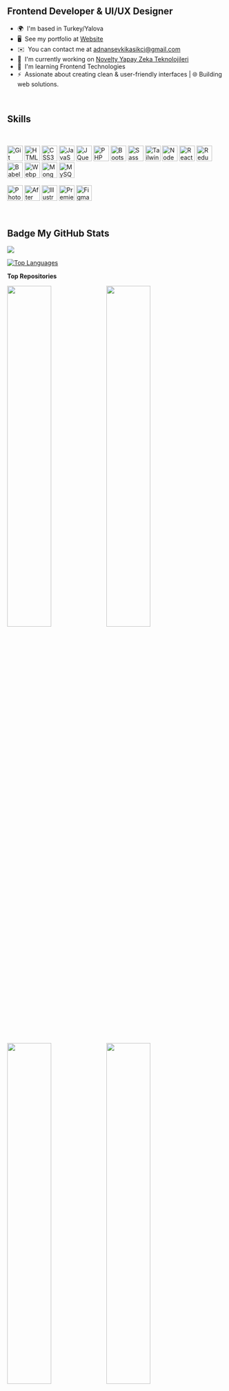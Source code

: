 Frontend Developer & UI/UX Designer
-----------------------------------

*   🌍  I'm based in Turkey/Yalova
*   🖥️  See my portfolio at [Website](http://linktr.ee/adopa)
*   ✉️  You can contact me at [adnansevkikasikci@gmail.com](mailto:adnansevkikasikci@gmail.com)
*   🚀  I'm currently working on [Novelty Yapay Zeka Teknolojileri](http://noveltybilisim.com.tr/)
*   🧠  I'm learning Frontend Technologies
*   ⚡  Assionate about creating clean & user-friendly interfaces | 🌐 Building web solutions.

<br>

Skills
-----------------------------------

<br>

<p align="left">
<a href="https://git-scm.com/" target="_blank" rel="noreferrer"><img src="https://raw.githubusercontent.com/danielcranney/readme-generator/main/public/icons/skills/git-colored.svg" width="36" height="36" alt="Git" /></a>
<a href="https://developer.mozilla.org/en-US/docs/Glossary/HTML5" target="_blank" rel="noreferrer"><img src="https://raw.githubusercontent.com/danielcranney/readme-generator/main/public/icons/skills/html5-colored.svg" width="36" height="36" alt="HTML5" /></a>
<a href="https://www.w3.org/TR/CSS/#css" target="_blank" rel="noreferrer"><img src="https://raw.githubusercontent.com/danielcranney/readme-generator/main/public/icons/skills/css3-colored.svg" width="36" height="36" alt="CSS3" /></a>
<a href="https://developer.mozilla.org/en-US/docs/Web/JavaScript" target="_blank" rel="noreferrer"><img src="https://raw.githubusercontent.com/danielcranney/readme-generator/main/public/icons/skills/javascript-colored.svg" width="36" height="36" alt="JavaScript" /></a>
<a href="https://jquery.com/" target="_blank" rel="noreferrer"><img src="https://raw.githubusercontent.com/danielcranney/readme-generator/main/public/icons/skills/jquery-colored.svg" width="36" height="36" alt="JQuery" /></a>
<a href="https://www.php.net/" target="_blank" rel="noreferrer"><img src="https://raw.githubusercontent.com/danielcranney/readme-generator/main/public/icons/skills/php-colored.svg" width="36" height="36" alt="PHP" /></a>
<a href="https://getbootstrap.com/" target="_blank" rel="noreferrer"><img src="https://raw.githubusercontent.com/danielcranney/readme-generator/main/public/icons/skills/bootstrap-colored.svg" width="36" height="36" alt="Bootstrap" /></a>
<a href="https://sass-lang.com/" target="_blank" rel="noreferrer"><img src="https://raw.githubusercontent.com/danielcranney/readme-generator/main/public/icons/skills/sass-colored.svg" width="36" height="36" alt="Sass" /></a>
<a href="https://tailwindcss.com/" target="_blank" rel="noreferrer"><img src="https://raw.githubusercontent.com/danielcranney/readme-generator/main/public/icons/skills/tailwindcss-colored.svg" width="36" height="36" alt="TailwindCSS" /></a>
<a href="https://nodejs.org/en/" target="_blank" rel="noreferrer"><img src="https://raw.githubusercontent.com/danielcranney/readme-generator/main/public/icons/skills/nodejs-colored.svg" width="36" height="36" alt="NodeJS" /></a>  
<a href="https://reactjs.org/" target="_blank" rel="noreferrer"><img src="https://raw.githubusercontent.com/danielcranney/readme-generator/main/public/icons/skills/react-colored.svg" width="36" height="36" alt="React" /></a>
<a href="https://redux.js.org/" target="_blank" rel="noreferrer"><img src="https://raw.githubusercontent.com/danielcranney/readme-generator/main/public/icons/skills/redux-colored.svg" width="36" height="36" alt="Redux" /></a>
<a href="https://babeljs.io/" target="_blank" rel="noreferrer"><img src="https://raw.githubusercontent.com/danielcranney/readme-generator/main/public/icons/skills/babel-colored.svg" width="36" height="36" alt="Babel" /></a>
<a href="https://webpack.js.org/" target="_blank" rel="noreferrer"><img src="https://raw.githubusercontent.com/danielcranney/readme-generator/main/public/icons/skills/webpack-colored.svg" width="36" height="36" alt="Webpack" /></a>
<a href="https://www.mongodb.com/" target="_blank" rel="noreferrer"><img src="https://raw.githubusercontent.com/danielcranney/readme-generator/main/public/icons/skills/mongodb-colored.svg" width="36" height="36" alt="MongoDB" /></a>
<a href="https://www.mysql.com/" target="_blank" rel="noreferrer"><img src="https://raw.githubusercontent.com/danielcranney/readme-generator/main/public/icons/skills/mysql-colored.svg" width="36" height="36" alt="MySQL" /></a>
</p>

<p align="left">
<a href="https://www.adobe.com/uk/products/photoshop.html" target="_blank" rel="noreferrer"><img src="https://raw.githubusercontent.com/danielcranney/readme-generator/main/public/icons/skills/photoshop-colored.svg" width="36" height="36" alt="Photoshop" /></a>
<a href="https://www.adobe.com/uk/products/aftereffects.html" target="_blank" rel="noreferrer"><img src="https://raw.githubusercontent.com/danielcranney/readme-generator/main/public/icons/skills/aftereffects-colored.svg" width="36" height="36" alt="After Effects" /></a>
<a href="https://www.adobe.com/uk/products/illustrator.html" target="_blank" rel="noreferrer"><img src="https://raw.githubusercontent.com/danielcranney/readme-generator/main/public/icons/skills/illustrator-colored.svg" width="36" height="36" alt="Illustrator" /></a>
<a href="https://www.adobe.com/uk/products/premiere.html" target="_blank" rel="noreferrer"><img src="https://raw.githubusercontent.com/danielcranney/readme-generator/main/public/icons/skills/premierepro-colored.svg" width="36" height="36" alt="Premiere Pro" /></a>
<a href="https://www.figma.com/" target="_blank" rel="noreferrer"><img src="https://raw.githubusercontent.com/danielcranney/readme-generator/main/public/icons/skills/figma-colored.svg" width="36" height="36" alt="Figma" /></a>
</p>

<br>

Badge My GitHub Stats
-----------------------------------

<a href="http://www.github.com/adnankasikci"> <img src="https://github-readme-streak-stats.herokuapp.com/?user=adnankasikci&stroke=ffffff&background=181824&ring=3382ed&fire=3382ed&currStreakNum=ffffff&currStreakLabel=3382ed&sideNums=ffffff&sideLabels=ffffff&dates=ffffff&hide_border=true" /></a>

<a href="https://github.com/adnankasikci" align="left"><img src="https://github-readme-stats.vercel.app/api/top-langs/?username=adnankasikci&langs_count=10&title_color=3382ed&text_color=ffffff&icon_color=64748b&bg_color=181824&hide_border=true&locale=en&custom_title=Top%20%Languages" alt="Top Languages" /></a>

<b>Top Repositories</b>

<div width="50%" align="left">
<a href="https://github.com/adnankasikci/advanced-todo-app" align="left"><img align="left" width="45%" src="https://github-readme-stats.vercel.app/api/pin/?username=adnankasikci&repo=advanced-todo-app&title_color=3382ed&text_color=ffffff&icon_color=64748b&bg_color=181824&hide_border=true&locale=en" /></a>
<a href="https://github.com/adnankasikci/talwindfirst" align="left"><img align="left" width="45%" src="https://github-readme-stats.vercel.app/api/pin/?username=adnankasikci&repo=talwindfirst&title_color=3382ed&text_color=ffffff&icon_color=64748b&bg_color=181824&hide_border=true&locale=en" /></a>
</div>
<div width="50%" align="left">
<a href="https://github.com/adnankasikci/scss_project_management" align="left"><img align="left" width="45%" src="https://github-readme-stats.vercel.app/api/pin/?username=adnankasikci&repo=scss_project_management&title_color=3382ed&text_color=ffffff&icon_color=64748b&bg_color=181824&hide_border=true&locale=en" /></a>
<a href="https://github.com/adnankasikci/reactWeather" align="left"><img align="left" width="45%" src="https://github-readme-stats.vercel.app/api/pin/?username=adnankasikci&repo=reactWeather&title_color=3382ed&text_color=ffffff&icon_color=64748b&bg_color=181824&hide_border=true&locale=en" /></a>
</div>
